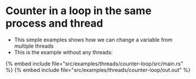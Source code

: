 # Counter in a loop in the same process and thread

* This simple examples shows how we can change a variable from multiple threads
* This is the example without any threads:

{% embed include file="src/examples/threads/counter-loop/src/main.rs" %}
{% embed include file="src/examples/threads/counter-loop/out.out" %}



